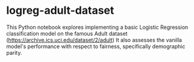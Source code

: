 # logreg-adult-dataset
This Python notebook explores implementing a basic Logistic Regression classification model on the famous Adult dataset (https://archive.ics.uci.edu/dataset/2/adult)
It also assesses the vanilla model's performance with respect to fairness, specifically demographic parity.
